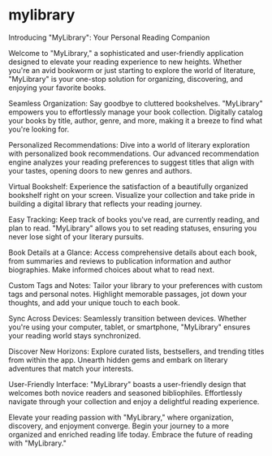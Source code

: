 # mylibrary


Introducing "MyLibrary": Your Personal Reading Companion

Welcome to "MyLibrary," a sophisticated and user-friendly application designed to elevate your reading experience to new heights. Whether you're an avid bookworm or just starting to explore the world of literature, "MyLibrary" is your one-stop solution for organizing, discovering, and enjoying your favorite books.

Seamless Organization: Say goodbye to cluttered bookshelves. "MyLibrary" empowers you to effortlessly manage your book collection. Digitally catalog your books by title, author, genre, and more, making it a breeze to find what you're looking for.

Personalized Recommendations: Dive into a world of literary exploration with personalized book recommendations. Our advanced recommendation engine analyzes your reading preferences to suggest titles that align with your tastes, opening doors to new genres and authors.

Virtual Bookshelf: Experience the satisfaction of a beautifully organized bookshelf right on your screen. Visualize your collection and take pride in building a digital library that reflects your reading journey.

Easy Tracking: Keep track of books you've read, are currently reading, and plan to read. "MyLibrary" allows you to set reading statuses, ensuring you never lose sight of your literary pursuits.

Book Details at a Glance: Access comprehensive details about each book, from summaries and reviews to publication information and author biographies. Make informed choices about what to read next.

Custom Tags and Notes: Tailor your library to your preferences with custom tags and personal notes. Highlight memorable passages, jot down your thoughts, and add your unique touch to each book.

Sync Across Devices: Seamlessly transition between devices. Whether you're using your computer, tablet, or smartphone, "MyLibrary" ensures your reading world stays synchronized.

Discover New Horizons: Explore curated lists, bestsellers, and trending titles from within the app. Unearth hidden gems and embark on literary adventures that match your interests.

User-Friendly Interface: "MyLibrary" boasts a user-friendly design that welcomes both novice readers and seasoned bibliophiles. Effortlessly navigate through your collection and enjoy a delightful reading experience.

Elevate your reading passion with "MyLibrary," where organization, discovery, and enjoyment converge. Begin your journey to a more organized and enriched reading life today. Embrace the future of reading with "MyLibrary."
